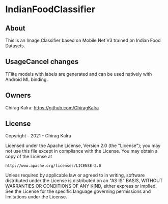 # IndianFoodClassifier

## About
This is an Image Classifier based on Mobile Net V3 trained on Indian Food Datasets.


## UsageCancel changes
TFlite models with labels are generated and can be used natively with Android ML binding. 

## Owners
Chirag Kalra: https://github.com/ChiragKalra

## License
Copyright - 2021 - Chirag Kalra

Licensed under the Apache License, Version 2.0 (the "License");
you may not use this file except in compliance with the License.
You may obtain a copy of the License at

    http://www.apache.org/licenses/LICENSE-2.0

Unless required by applicable law or agreed to in writing, software
distributed under the License is distributed on an "AS IS" BASIS,
WITHOUT WARRANTIES OR CONDITIONS OF ANY KIND, either express or implied.
See the License for the specific language governing permissions and
limitations under the License.

